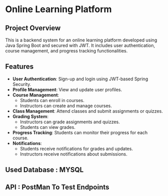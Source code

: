 # Online Learning Platform
## Project Overview  
This is a backend system for an online learning platform developed using Java Spring Boot and secured with JWT. It includes user authentication, course management, and progress tracking functionalities.  

## Features  
- **User Authentication**: Sign-up and login using JWT-based Spring Security.  
- **Profile Management**: View and update user profiles.  
- **Course Management**:  
  - Students can enroll in courses.  
  - Instructors can create and manage courses.  
- **Class Management**: Attend classes and submit assignments or quizzes.  
- **Grading System**:  
  - Instructors can grade assignments and quizzes.  
  - Students can view grades.  
- **Progress Tracking**: Students can monitor their progress for each course.  
- **Notifications**:  
  - Students receive notifications for grades and updates.  
  - Instructors receive notifications about submissions.
## Used Database : MYSQL
## API : PostMan To Test Endpoints
